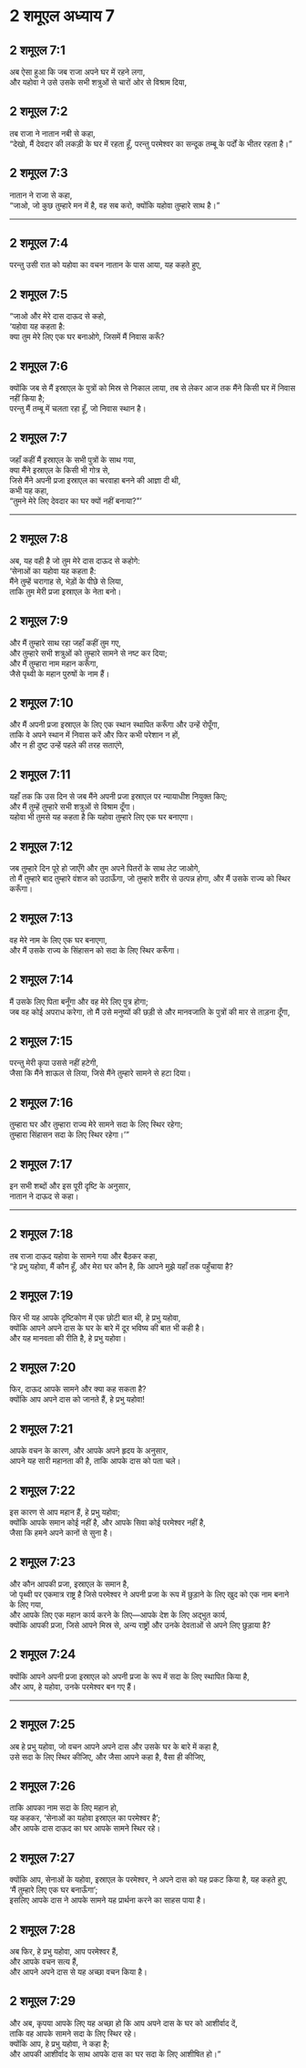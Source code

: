 # 2 शमूएल अध्याय 7

## 2 शमूएल 7:1

अब ऐसा हुआ कि जब राजा अपने घर में रहने लगा,  
और यहोवा ने उसे उसके सभी शत्रुओं से चारों ओर से विश्राम दिया,

## 2 शमूएल 7:2

तब राजा ने नातान नबी से कहा,  
“देखो, मैं देवदार की लकड़ी के घर में रहता हूँ, परन्तु परमेश्वर का सन्दूक तम्बू के पर्दों के भीतर रहता है।”

## 2 शमूएल 7:3

नातान ने राजा से कहा,  
“जाओ, जो कुछ तुम्हारे मन में है, वह सब करो, क्योंकि यहोवा तुम्हारे साथ है।”

---

## 2 शमूएल 7:4

परन्तु उसी रात को यहोवा का वचन नातान के पास आया, यह कहते हुए,

## 2 शमूएल 7:5

“जाओ और मेरे दास दाऊद से कहो,  
‘यहोवा यह कहता है:  
क्या तुम मेरे लिए एक घर बनाओगे, जिसमें मैं निवास करूँ?

## 2 शमूएल 7:6

क्योंकि जब से मैं इस्राएल के पुत्रों को मिस्र से निकाल लाया, तब से लेकर आज तक मैंने किसी घर में निवास नहीं किया है;  
परन्तु मैं तम्बू में चलता रहा हूँ, जो निवास स्थान है।

## 2 शमूएल 7:7

जहाँ कहीं मैं इस्राएल के सभी पुत्रों के साथ गया,  
क्या मैंने इस्राएल के किसी भी गोत्र से,  
जिसे मैंने अपनी प्रजा इस्राएल का चरवाहा बनने की आज्ञा दी थी,  
कभी यह कहा,  
“तुमने मेरे लिए देवदार का घर क्यों नहीं बनाया?”’

---

## 2 शमूएल 7:8

अब, यह वही है जो तुम मेरे दास दाऊद से कहोगे:  
‘सेनाओं का यहोवा यह कहता है:  
मैंने तुम्हें चरागाह से, भेड़ों के पीछे से लिया,  
ताकि तुम मेरी प्रजा इस्राएल के नेता बनो।

## 2 शमूएल 7:9

और मैं तुम्हारे साथ रहा जहाँ कहीं तुम गए,  
और तुम्हारे सभी शत्रुओं को तुम्हारे सामने से नष्ट कर दिया;  
और मैं तुम्हारा नाम महान करूँगा,  
जैसे पृथ्वी के महान पुरुषों के नाम हैं।

## 2 शमूएल 7:10

और मैं अपनी प्रजा इस्राएल के लिए एक स्थान स्थापित करूँगा और उन्हें रोपूँगा,  
ताकि वे अपने स्थान में निवास करें और फिर कभी परेशान न हों,  
और न ही दुष्ट उन्हें पहले की तरह सताएंगे,

## 2 शमूएल 7:11

यहाँ तक कि उस दिन से जब मैंने अपनी प्रजा इस्राएल पर न्यायाधीश नियुक्त किए;  
और मैं तुम्हें तुम्हारे सभी शत्रुओं से विश्राम दूँगा।  
यहोवा भी तुमसे यह कहता है कि यहोवा तुम्हारे लिए एक घर बनाएगा।

## 2 शमूएल 7:12

जब तुम्हारे दिन पूरे हो जाएँगे और तुम अपने पितरों के साथ लेट जाओगे,  
तो मैं तुम्हारे बाद तुम्हारे वंशज को उठाऊँगा, जो तुम्हारे शरीर से उत्पन्न होगा, और मैं उसके राज्य को स्थिर करूँगा।

## 2 शमूएल 7:13

वह मेरे नाम के लिए एक घर बनाएगा,  
और मैं उसके राज्य के सिंहासन को सदा के लिए स्थिर करूँगा।

## 2 शमूएल 7:14

मैं उसके लिए पिता बनूँगा और वह मेरे लिए पुत्र होगा;  
जब वह कोई अपराध करेगा, तो मैं उसे मनुष्यों की छड़ी से और मानवजाति के पुत्रों की मार से ताड़ना दूँगा,

## 2 शमूएल 7:15

परन्तु मेरी कृपा उससे नहीं हटेगी,  
जैसा कि मैंने शाऊल से लिया, जिसे मैंने तुम्हारे सामने से हटा दिया।

## 2 शमूएल 7:16

तुम्हारा घर और तुम्हारा राज्य मेरे सामने सदा के लिए स्थिर रहेगा;  
तुम्हारा सिंहासन सदा के लिए स्थिर रहेगा।’”

## 2 शमूएल 7:17

इन सभी शब्दों और इस पूरी दृष्टि के अनुसार,  
नातान ने दाऊद से कहा।

---

## 2 शमूएल 7:18

तब राजा दाऊद यहोवा के सामने गया और बैठकर कहा,  
“हे प्रभु यहोवा, मैं कौन हूँ, और मेरा घर कौन है, कि आपने मुझे यहाँ तक पहुँचाया है?

## 2 शमूएल 7:19

फिर भी यह आपके दृष्टिकोण में एक छोटी बात थी, हे प्रभु यहोवा,  
क्योंकि आपने अपने दास के घर के बारे में दूर भविष्य की बात भी कही है।  
और यह मानवता की रीति है, हे प्रभु यहोवा।

## 2 शमूएल 7:20

फिर, दाऊद आपके सामने और क्या कह सकता है?  
क्योंकि आप अपने दास को जानते हैं, हे प्रभु यहोवा!

## 2 शमूएल 7:21

आपके वचन के कारण, और आपके अपने हृदय के अनुसार,  
आपने यह सारी महानता की है, ताकि आपके दास को पता चले।

## 2 शमूएल 7:22

इस कारण से आप महान हैं, हे प्रभु यहोवा;  
क्योंकि आपके समान कोई नहीं है, और आपके सिवा कोई परमेश्वर नहीं है,  
जैसा कि हमने अपने कानों से सुना है।

## 2 शमूएल 7:23

और कौन आपकी प्रजा, इस्राएल के समान है,  
जो पृथ्वी पर एकमात्र राष्ट्र है जिसे परमेश्वर ने अपनी प्रजा के रूप में छुड़ाने के लिए खुद को एक नाम बनाने के लिए गया,  
और आपके लिए एक महान कार्य करने के लिए—आपके देश के लिए अद्भुत कार्य,  
क्योंकि आपकी प्रजा, जिसे आपने मिस्र से, अन्य राष्ट्रों और उनके देवताओं से अपने लिए छुड़ाया है?

## 2 शमूएल 7:24

क्योंकि आपने अपनी प्रजा इस्राएल को अपनी प्रजा के रूप में सदा के लिए स्थापित किया है,  
और आप, हे यहोवा, उनके परमेश्वर बन गए हैं।

---

## 2 शमूएल 7:25

अब हे प्रभु यहोवा, जो वचन आपने अपने दास और उसके घर के बारे में कहा है,  
उसे सदा के लिए स्थिर कीजिए, और जैसा आपने कहा है, वैसा ही कीजिए,

## 2 शमूएल 7:26

ताकि आपका नाम सदा के लिए महान हो,  
यह कहकर, ‘सेनाओं का यहोवा इस्राएल का परमेश्वर है’;  
और आपके दास दाऊद का घर आपके सामने स्थिर रहे।

## 2 शमूएल 7:27

क्योंकि आप, सेनाओं के यहोवा, इस्राएल के परमेश्वर, ने अपने दास को यह प्रकट किया है, यह कहते हुए,  
‘मैं तुम्हारे लिए एक घर बनाऊँगा’;  
इसलिए आपके दास ने आपके सामने यह प्रार्थना करने का साहस पाया है।

## 2 शमूएल 7:28

अब फिर, हे प्रभु यहोवा, आप परमेश्वर हैं,  
और आपके वचन सत्य हैं,  
और आपने अपने दास से यह अच्छा वचन किया है।

## 2 शमूएल 7:29

और अब, कृपया आपके लिए यह अच्छा हो कि आप अपने दास के घर को आशीर्वाद दें,  
ताकि वह आपके सामने सदा के लिए स्थिर रहे।  
क्योंकि आप, हे प्रभु यहोवा, ने कहा है;  
और आपकी आशीर्वाद के साथ आपके दास का घर सदा के लिए आशीषित हो।”
